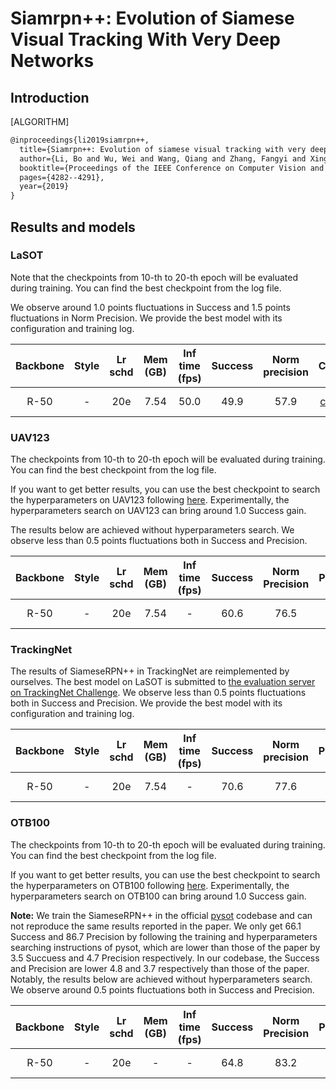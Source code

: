# Siamrpn++: Evolution of Siamese Visual Tracking With Very Deep Networks

## Introduction

[ALGORITHM]

```latex
@inproceedings{li2019siamrpn++,
  title={Siamrpn++: Evolution of siamese visual tracking with very deep networks},
  author={Li, Bo and Wu, Wei and Wang, Qiang and Zhang, Fangyi and Xing, Junliang and Yan, Junjie},
  booktitle={Proceedings of the IEEE Conference on Computer Vision and Pattern Recognition},
  pages={4282--4291},
  year={2019}
}
```

## Results and models

### LaSOT

Note that the checkpoints from 10-th to 20-th epoch will be evaluated during training. You can find the best checkpoint from the log file.

We observe around 1.0 points fluctuations in Success and 1.5 points fluctuations in Norm Precision. We provide the best model with its configuration and training log.

|    Backbone     |  Style  | Lr schd | Mem (GB) | Inf time (fps) | Success | Norm precision | Config | Download |
| :-------------: | :-----: | :-----: | :------: | :------------: | :----: | :----: | :------: | :--------: |
|    R-50    |  -  |   20e    | 7.54        | 50.0              | 49.9 | 57.9 | [config](siamese_rpn_r50_1x_lasot.py) | [model](https://download.openmmlab.com/mmtracking/sot/siamese_rpn/siamese_rpn_r50_1x_lasot/siamese_rpn_r50_1x_lasot_20201218_051019-3c522eff.pth) &#124; [log](https://download.openmmlab.com/mmtracking/sot/siamese_rpn/siamese_rpn_r50_1x_lasot/siamese_rpn_r50_1x_lasot_20201218_051019.log.json) |

### UAV123

The checkpoints from 10-th to 20-th epoch will be evaluated during training. You can find the best checkpoint from the log file.

If you want to get better results, you can use the best checkpoint to search the hyperparameters on UAV123 following [here](https://github.com/open-mmlab/mmtracking/blob/master/docs/useful_tools_scripts.md#siameserpn-test-time-parameter-search).
Experimentally, the hyperparameters search on UAV123 can bring around 1.0 Success gain.

The results below are achieved without hyperparameters search. We observe less than 0.5 points fluctuations both in Success and Precision.

|    Backbone     |  Style  | Lr schd | Mem (GB) | Inf time (fps) | Success | Norm Precision | Precision | Config | Download |
| :-------------: | :-----: | :-----: | :------: | :------------: | :----: | :----: | :------: | :------: | :--------: |
|    R-50    |  -  |   20e    | 7.54     | -             | 60.6 | 76.5 | 80.5 | [config](siamese_rpn_r50_1x_uav123.py) | [model](https://download.openmmlab.com/mmtracking/sot/siamese_rpn/siamese_rpn_r50_1x_uav123/siamese_rpn_r50_1x_uav123_20210917_104452-36ac4934.pth) &#124; [log](https://download.openmmlab.com/mmtracking/sot/siamese_rpn/siamese_rpn_r50_1x_uav123/siamese_rpn_r50_1x_uav123_20210917_104452.log.json) |

### TrackingNet

The results of SiameseRPN++ in TrackingNet are reimplemented by ourselves. The best model on LaSOT is submitted to [the evaluation server on TrackingNet Challenge](http://eval.tracking-net.org/web/challenges/challenge-page/39/submission). We observe less than 0.5 points fluctuations both in Success and Precision. We provide the best model with its configuration and training log.

|    Backbone     |  Style  | Lr schd | Mem (GB) | Inf time (fps) | Success | Norm precision | Precision |Config | Download |
| :-------------: | :-----: | :-----: | :------: | :------------: | :----: | :----: | :------: | :------: | :--------: |
|    R-50    |  -  |   20e    |  7.54     | -             | 70.6 | 77.6 | 65.7 | [config](siamese_rpn_r50_1x_trackingnet.py) | [model](https://download.openmmlab.com/mmtracking/sot/siamese_rpn/siamese_rpn_r50_1x_lasot/siamese_rpn_r50_1x_lasot_20201218_051019-3c522eff.pth) &#124; [log](https://download.openmmlab.com/mmtracking/sot/siamese_rpn/siamese_rpn_r50_1x_lasot/siamese_rpn_r50_1x_lasot_20201218_051019.log.json) |

### OTB100

The checkpoints from 10-th to 20-th epoch will be evaluated during training. You can find the best checkpoint from the log file.

If you want to get better results, you can use the best checkpoint to search the hyperparameters on OTB100 following [here](https://github.com/open-mmlab/mmtracking/blob/master/docs/useful_tools_scripts.md#siameserpn-test-time-parameter-search). Experimentally, the hyperparameters search on OTB100 can bring around 1.0 Success gain.

**Note:** We train the SiameseRPN++ in the official [pysot](https://github.com/STVIR/pysot) codebase and can not reproduce the same results reported in the paper. We only get 66.1 Success and 86.7 Precision by following the training and hyperparameters searching instructions of pysot, which are lower than those of the paper by 3.5 Succuess and 4.7 Precision respectively. In our codebase, the Success and Precision are lower 4.8 and 3.7 respectively than those of the paper. Notably, the results below are achieved without hyperparameters search. We observe around 0.5 points fluctuations both in Success and Precision.

|    Backbone     |  Style  | Lr schd | Mem (GB) | Inf time (fps) | Success | Norm Precision | Precision | Config | Download |
| :-------------: | :-----: | :-----: | :------: | :------------: | :----: | :----: | :------: | :------: | :--------: |
|    R-50    |  -  |   20e    |  -   | -              | 64.8 | 83.2 | 87.7 | [config](siamese_rpn_r50_1x_otb100.py) | [model](https://download.openmmlab.com/mmtracking/sot/siamese_rpn/siamese_rpn_r50_1x_otb100/siamese_rpn_r50_1x_otb100_20210920_001757-12636a0a.pth) &#124; [log](https://download.openmmlab.com/mmtracking/sot/siamese_rpn/siamese_rpn_r50_1x_otb100/siamese_rpn_r50_1x_otb100_20210920_001757.log.json) |
